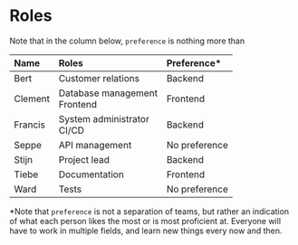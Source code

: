 # Roles

Note that in the column below, `preference` is nothing more than

| Name    | Roles                             | Preference*   |
| :------ | :-------------------------------- | :------------ |
| Bert    | Customer relations                | Backend       |
| Clement | Database management<br />Frontend | Frontend      |
| Francis | System administrator<br />CI/CD   | Backend       |
| Seppe   | API management                    | No preference |
| Stijn   | Project lead                      | Backend       |
| Tiebe   | Documentation                     | Frontend      |
| Ward    | Tests                             | No preference |

*Note that `preference` is not a separation of teams, but rather an indication of what each person likes the most or is most proficient at. Everyone will have to work in multiple fields, and learn new things every now and then.